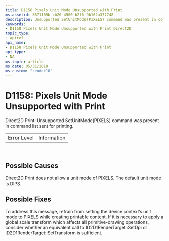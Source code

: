 ```yaml
---
title: D1158 Pixels Unit Mode Unsupported with Print
ms.assetid: 8671105b-cb20-4900-b2f6-9b162a377748
description: Unsupported SetUnitMode(PIXELS) command was present in command list sent for printing.
keywords:
- D1158 Pixels Unit Mode Unsupported with Print Direct2D
topic_type:
- apiref
api_name:
- D1158 Pixels Unit Mode Unsupported with Print
api_type:
- NA
ms.topic: article
ms.date: 05/31/2018
ms.custom: "seodec18"
---
```


# D1158: Pixels Unit Mode Unsupported with Print

Direct2D Print: Unsupported SetUnitMode(PIXELS) command was present in command list sent for printing.



|             |             |
|-------------|-------------|
| Error Level | Information |



 

## Possible Causes

Direct2D Print does not allow a unit mode of PIXELS. The default unit mode is DIPS.

## Possible Fixes

To address this message, refrain from setting the device context’s unit mode to PIXELS while creating printable content. If it is necessary to apply a global scale transform which affects all primitive-drawing operations, consider whether an equivalent call to ID2D1RenderTarget::SetDpi or ID2D1RenderTarget::SetTransform is sufficient.

 

 




